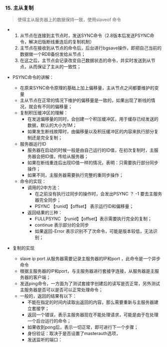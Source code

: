 ###  15.  主从复制

> 使得主从服务器上的数据保持一致，使用slaveof 命令

* 1. 从节点在连接到主节点时，发送SYNC命令（2.8版本后发送PSYNC命令，解决旧版断线重连后的复制机制）
  2. 主节点在接收到从节点的命令后，后台进行bgsave操作，即把自己当前的数据做一个RDB备份发给从节点；
  3. 在这之后，主节点会记录改变自己数据状态的命令，并实时发送到从节点，从而保证了主从的一致性；
* PSYNC命令的讲解：
  * 在原来SYNC命令原理的基础上加上偏移量，主从节点之间都要维护的变量
  * 主从节点在正常的情况下维护的偏移量是一致的，如果出现了断线的情况，就会有不同的偏移量；
  * 复制积压缓冲区的理解：
    * 在发送偏移量的同时，会创建一个积压缓冲区，用于缓存已经发送的数据，默认的大小为1M；
    * 如果发生断线故障时，由偏移量以及积压缓冲区的内容来执行部分复制还是完全复制；
  * 服务器运行ID
    * 服务器在启动的时候一般是由自己运行的ID值，在初次复制时，主服务器会把ID值，传给从服务器；
    * 如果在断线重连后出现ID值一样的情况，表明：只需要执行部分同步操作；
    * 如果不同，主服务器需要执行完整的重同步操作；
  * 命令的实现：
    * 调用的2中方法：
      * 在之前没有执行过同步的操作时，会发出PSYNC ？ -1 要去主服务器完全同步；
      * PSYNC 【runid】【offset】 表示运行ID和偏移量；
    * 返回结果的三种：
      * FULLPSYNC 【runid】【offset】表示需要执行完全的复制；
      * continue  表示部分的全同步
      * 如果返回-Error  表示识别不了次命令，可能是版本较低，无法识别；

* 复制的实现
  * slave ip   port    从服务器需要记录主服务器的IP和port  ，此命令是一个异步命令
  * 根据主服务器的IP和port，与主服务器进行套接字连接，从服务器是主服务器的客户端；
  * 发送ping命令，一方面为了测试套接字创建后的读写是否正常，另外测试主服务器是否可以是否可以正常处理命令；
  * 一般的，返回的结果有以下：
    *  不能在指定的时间内读取出返回的内容，那么需要重新与主服务器建立套接字；
    * 返回一个错误，表示主服务器现在不能处理请求，可能是由于在处理一个后台运行的命令；
    * 如果收到pong后，表示一切正常，即可进行下一个步骤；
    * 身份验证：取决于是否设置了masterauth选项，
    * 发送监听的端口：

